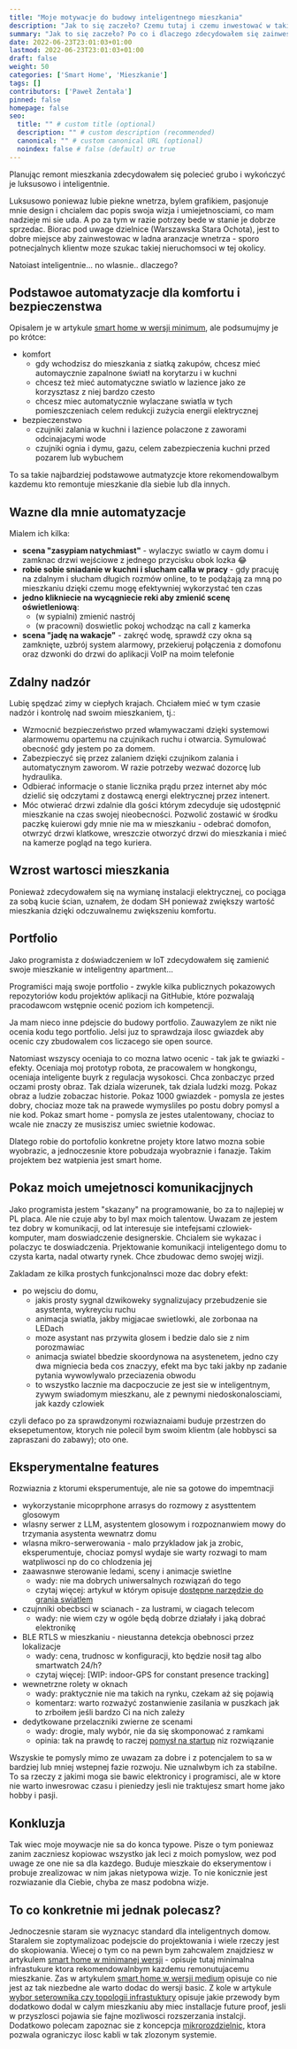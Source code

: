 ```yaml
---
title: "Moje motywacje do budowy inteligentnego mieszkania"
description: "Jak to się zaczeło? Czemu tutaj i czemu inwestować w takie mieszkanie? "
summary: "Jak to się zaczeło? Po co i dlaczego zdecydowałem się zainwestować w mieszkanie IoT? Czy to dla każdego? Dla kogo nie? A może w ograniczonym zakresie? Jakim? Czego bym dziś nie robil, a co uważam za niezbędne."
date: 2022-06-23T23:01:03+01:00
lastmod: 2022-06-23T23:01:03+01:00
draft: false
weight: 50
categories: ['Smart Home', 'Mieszkanie']
tags: []
contributors: ['Paweł Żentała']
pinned: false
homepage: false
seo:
  title: "" # custom title (optional)
  description: "" # custom description (recommended)
  canonical: "" # custom canonical URL (optional)
  noindex: false # false (default) or true
---
```


Planując remont mieszkania zdecydowałem się polecieć grubo i wykończyć je luksusowo i inteligentnie.

Luksusowo poniewaz lubie piekne wnetrza, bylem grafikiem, pasjonuje mnie design i chcialem dac popis swoja wizja i umiejetnosciami, co mam nadzieje mi sie uda. A  po za tym w razie potrzey bede w stanie je dobrze sprzedac. Biorac pod uwage dzielnice (Warszawska Stara Ochota), jest to dobre miejsce aby zainwestowac w ladna aranzacje wnetrza - sporo potnecjalnych klientw moze szukac takiej nieruchomsoci w tej okolicy.

Natoiast inteligentnie... no wlasnie.. dlaczego?

## Podstawoe automatyzacje dla komfortu i bezpieczenstwa
Opisalem je w artykule [smart home w wersji minimum](), ale podsumujmy je po krótce:
* komfort
  * gdy wchodzisz do mieszkania z siatką zakupów, chcesz mieć automaycznie zapalnone światł na korytarzu i w kuchni
  * chcesz też mieć automatyczne swiatlo w lazience jako ze korzysztasz z niej bardzo czesto
  * chcesz miec automatycznie wylaczane swiatla w tych pomieszczeniach celem redukcji zużycia energii elektrycznej
* bezpieczenstwo
  * czujniki zalania w kuchni i lazience polaczone z zaworami odcinajacymi wode
  * czujniki ognia i dymu, gazu, celem zabezpieczenia kuchni przed pozarem lub wybuchem

To sa takie najbardziej podstawowe autmatyzcje ktore rekomendowalbym kazdemu kto remontuje mieszkanie dla siebie lub dla innych.

## Wazne dla mnie automatyzacje

Mialem ich kilka:
* **scena "zasypiam natychmiast"** - wylaczyc swiatlo w caym domu i zamknac drzwi wejściowe z jednego przycisku obok lozka :joy:
* **robie sobie sniadanie w kuchni i slucham calla w pracy** - gdy pracuję na zdalnym i słucham długich rozmów online, to te podążają za mną po mieszkaniu dzięki czemu mogę efektywniej wykorzystać ten czas
* **jedno klikniecie na wycągniecie reki aby zmienić scenę oświetleniową**:
  * (w sypialni) zmienić nastrój
  * (w pracowni) doswietlic pokoj wchodząc na call z kamerka
* **scena "jadę na wakacje"** - zakręć wodę, sprawdź czy okna są zamknięte, uzbrój system alarmowy, przekieruj połączenia z domofonu oraz dzwonki do drzwi do aplikacji VoIP na moim telefonie


## Zdalny nadzór
Lubię spędzać zimy w ciepłych krajach. Chciałem mieć w tym czasie nadzór i kontrolę nad swoim mieszkaniem, tj.:

* Wzmocnić bezpieczeństwo przed włamywaczami dzięki systemowi alarmowemu opartemu na czujnikach ruchu i otwarcia. Symulować obecność gdy jestem po za domem.
* Zabezpieczyć się przez zalaniem dzięki czujnikom zalania i automatycznym zaworom. W razie potrzeby wezwać dozorcę lub hydraulika.
* Odbierać informacje o stanie licznika prądu przez internet aby móc dzielić się odczytami z dostawcą energi elektrycznej przez intenert.
* Móc otwierać drzwi zdalnie dla gości którym zdecyduje się udostępnić mieszkanie na czas swojej nieobecności. Pozwolić zostawić w środku paczkę kuierowi gdy mnie nie ma w mieszkaniu - odebrać domofon, otwrzyć drzwi klatkowe, wreszczie otworzyć drzwi do mieszkania i mieć na kamerze pogląd na tego kuriera.

## Wzrost wartosci mieszkania

Ponieważ zdecydowałem się na wymianę instalacji elektrycznej, co pociąga za sobą kucie ścian, uznałem, że dodam SH ponieważ zwiększy wartość mieszkania dzięki odczuwalnemu zwiększeniu komfortu.

## Portfolio

Jako programista z doświadczeniem w IoT zdecydowałem się zamienić swoje mieszkanie w inteligentny apartment...

Programiści mają swoje portfolio - zwykle kilka publicznych pokazowych repozytoriów kodu projektów aplikacji na GitHubie, które pozwalają pracodawcom wstępnie ocenić poziom ich kompetencji.

Ja mam nieco inne pdejscie do budowy portfolio. Zauwazylem ze nikt nie ocenia kodu tego portfolio. Jelsi juz to sprawdzaja ilosc gwiazdek aby ocenic czy zbudowalem cos liczacego sie open source.

Natomiast wszyscy oceniaja to co mozna latwo ocenic - tak jak te gwiazki - efekty. Oceniaja moj prototyp robota, ze pracowalem w hongkongu, oceniaja inteligente buyrk z regulacja wysokosci. Chca zonbaczyc przed oczami prosty obraz. Tak dziala wizerunek, tak dziala ludzki mozg. Pokaz obraz a ludzie zobaczac historie. Pokaz 1000 gwiazdek - pomysla ze jestes dobry, chociaz moze tak na prawede wymysliles po postu dobry pomysl a nie kod. Pokaz smart home - pomysla ze jestes utalentowany, chociaz to wcale nie znaczy ze musiszisz umiec swietnie kodowac.

Dlatego robie do portofolio konkretne projety ktore latwo mozna sobie wyobrazic, a jednoczesnie ktore pobudzaja wyobraznie i fanazje. Takim projektem bez watpienia jest smart home.


## Pokaz moich umejetnosci komunikacjjnych
Jako programista jestem "skazany" na programowanie, bo za to najlepiej w PL placa. Ale nie czuje aby to byl max moich talentow. Uwazam ze jestem tez dobry w komunikacji, od lat interesuje sie intefejsami czlowiek-komputer, mam doswiadczenie designerskie. Chcialem sie wykazac i polaczyc te doswiadczenia. Prjektowanie komunikacji inteligentego domu to czysta karta, nadal otwarty rynek. Chce zbudowac demo swojej wizji.

Zakladam ze kilka prostych funkcjonalnsci moze dac dobry efekt:
- po wejsciu do domu,
  - jakis prosty sygnal dzwikoweky sygnalizujacy przebudzenie sie asystenta, wykreyciu ruchu
  - animacja swiatla, jakby migjacae swietlowki, ale zorbonaa na LEDach
  - moze asystant nas przywita glosem i bedzie dalo sie z nim porozmawiac
  - animacja swiatel bbedzie skoordynowa na asystenetem, jedno czy dwa migniecia beda cos znaczyy, efekt ma byc taki jakby np zadanie pytania wywowlywalo przeciazenia obwodu
  - to wszystko lacznie ma dacpoczucie ze jest sie w inteligentnym, zywym swiadomym mieszkanu, ale z pewnymi niedoskonalosciami, jak kazdy czlowiek

czyli defaco po za sprawdzonymi rozwiaznaiami buduje przestrzen do eksepetumentow, ktorych nie polecil bym swoim klientm (ale hobbysci sa zapraszani do zabawy); oto one.


## Eksperymentalne features
Rozwiaznia z ktorumi eksperumentuje, ale nie sa gotowe do impemtnacji

* wykorzystanie micoprphone arrasys do rozmowy z asysttentem glosowym
* wlasny serwer z LLM, asystentem glosowym i rozpoznanwiem mowy do trzymania asystenta wewnatrz domu
* wlasna mikro-serwerowania - malo przykladow jak ja zrobic, eksperumentuje, chociaz pomysl wydaje sie warty rozwagi to mam watpliwosci np do co chlodzenia jej
* zaawasnwe sterowanie ledami, sceny i animacje swietlne
  * wady: nie ma dobrych uniwersalnych rozwiązań do tego
  * czytaj więcej: artykuł w którym opisuje [dostępne narzędzie do grania swiatlem]()
* czujnniki obecbsci w scianach - za lustrami, w ciagach telecom
  * wady: nie wiem czy w ogóle będą dobrze działały i jaką dobrać elektronikę
* BLE RTLS w mieszkaniu - nieustanna detekcja obebnosci przez lokalizacje
  * wady: cena, trudnosc w konfiguracji, kto będzie nosił tag albo smartwatch 24/h?
  * czytaj więcej: [WIP: indoor-GPS for constant presence tracking]
* wewnetrzne rolety w oknach
  * wady: praktycznie nie ma takich na rynku, czekam aż się pojawią
  * komentarz: warto rozważyć zostanwienie zasilania w puszkach jak to zrboiłem jeśli bardzo Ci na nich zależy
* dedytkowane przelaczniki zwierne ze scenami
  * wady: drogie, maly wybór, nie da się skomponować z ramkami
  * opinia: tak na prawdę to raczej [pomysł na startup]() niz rozwiązanie

Wszyskie te pomysly mimo ze uwazam za dobre i z potencjalem to sa w bardziej lub mniej wstepnej fazie rozwoju. Nie uznalwbym ich za stabilne. To sa rzeczy z jakimi moga sie bawic elektronicy i programisci, ale w ktore nie warto inwesrowac czasu i pieniedzy jesli nie traktujesz smart home jako hobby i pasji.

## Konkluzja

Tak wiec moje moywacje nie sa do konca typowe. Pisze o tym poniewaz zanim zaczniesz kopiowac wszystko jak leci z moich pomyslow, wez pod uwage ze one nie sa dla kazdego. Buduje mieszkaie do ekserymentow i probuje zrealizowac w nim jakas nietypowa wizje. To nie konicznie jest rozwiazanie dla Ciebie, chyba ze masz podobna wizje.


## To co konkretnie mi jednak polecasz?

Jednoczesnie staram sie wyznacyc standard dla inteligentnych domow. Staralem sie zoptymalizoac podejscie do projektowania i wiele rzeczy jest do skopiowania. Wiecej o tym co na pewn bym zahcwalem znajdziesz w artykulem [smart home w minimanej wersji]() - opisuje tutaj minimalna infrastukure ktora rekomendowalnbym kazdemu remonutujacemu mieszkanie. Zas w artykulem [smart home w wersji medium]() opisuje co nie jest az tak niezbedne ale warto dodac do wersji basic. Z kole w artykule [wybor seterownika czy topologii infrastuktury]() opisuje jakie przewody bym dodatkowo dodal w calym mieszkaniu aby miec installacje future proof, jesli w przyszlosci pojawia sie fajne mozliwosci rozszerzania instalcji. Dodatkowo polecam zapoznac sie z koncepcja [mikrorozdzielnic](), ktora pozwala ograniczyc ilosc kabli w tak zlozonym systemie.




